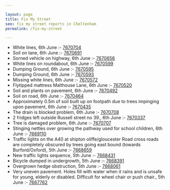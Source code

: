 ```yaml
---

layout: page
title: Fix My Street
seo: fix my street reports in Cheltenham
permalink: /fix-my-street

---
```


<!-- fix_marker starts -->

- White lines, 6th June :- [7670704](https://www.fixmystreet.com/report/7670704)
- Soil on lane, 6th June :- [7670691](https://www.fixmystreet.com/report/7670691)
- Sorned vehicle on highway, 6th June :- [7670656](https://www.fixmystreet.com/report/7670656)
- White lines on roundabout, 6th June :- [7670599](https://www.fixmystreet.com/report/7670599)
- Dumping Ground, 6th June :- [7670595](https://www.fixmystreet.com/report/7670595)
- Dumping Ground, 6th June :- [7670593](https://www.fixmystreet.com/report/7670593)
- Missing white lines, 6th June :- [7670572](https://www.fixmystreet.com/report/7670572)
- Flytipped mattress Malthouse Lane, 6th June :- [7670520](https://www.fixmystreet.com/report/7670520)
- Soil and plants on pavement, 6th June :- [7670492](https://www.fixmystreet.com/report/7670492)
- Soil on road, 6th June :- [7670464](https://www.fixmystreet.com/report/7670464)
- Approximately 0.5m of soil built up on footpath due to trees impinging upon pavement, 6th June :- [7670435](https://www.fixmystreet.com/report/7670435)
- The drain is blocked problem, 6th June :- [7670708](https://www.fixmystreet.com/report/7670708)
- 2 fridges left outside Russell street no 39., 6th June :- [7670337](https://www.fixmystreet.com/report/7670337)
- Tree is damaged problem, 6th June :- [7670707](https://www.fixmystreet.com/report/7670707)
- Stinging nettles over growing the pathway used for school children, 6th June :- [7669110](https://www.fixmystreet.com/report/7669110)
- Traffic lights on the A40 at shipton oliffe/gloucester Road cross roads are completely obscured by trees going east bound (towards Burford/Oxford), 5th June :- [7668659](https://www.fixmystreet.com/report/7668659)
- New traffic lights sequence, 5th June :- [7668431](https://www.fixmystreet.com/report/7668431)
- Bicycle dumped in undergrowth, 5th June :- [7668391](https://www.fixmystreet.com/report/7668391)
- Overgrown hedge obstruction, 5th June :- [7668061](https://www.fixmystreet.com/report/7668061)
- Very uneven pavement. Holes fill with water when it rains and is unsafe for young, elderly or disabled. Difficult for wheel chair or push chair., 5th June :- [7667762](https://www.fixmystreet.com/report/7667762)

<!-- fix_marker ends -->